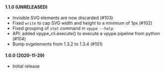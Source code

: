 #### 1.1.0 (UNRELEASED)

* Invisible SVG elements are now discarded (#103)
* Fixed `write` to cap SVG width and height to a minimum of 1px (#102)
* Fixed grouping of `stat` command in `vpype --help`
* API: added vpype_cli.execute() to execute a vpype pipeline from python (#104)
* Bump svgelements from 1.3.2 to 1.3.4 (#101)


#### 1.0.0 (2020-11-29)

* Initial release
